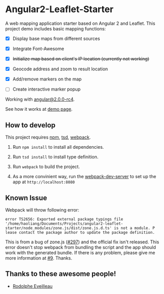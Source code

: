 Angular2-Leaflet-Starter
========================

A web mapping application starter based on Angular 2 and Leaflet. This project demo includes basic mapping functions:

-	[x] Display base maps from different sources

-	[x] Integrate Font-Awesome

-	[x] ~~Initialize map based on client's IP location (currently not working)~~

-	[x] Geocode address and zoom to result location

-	[x] Add/remove markers on the map

-	[ ] Create interactive marker popup

Working with [angular@2.0.0-rc4](https://github.com/angular/angular/blob/master/CHANGELOG.md#200-rc4-2016-06-30).

See how it works at [demo page](http://haoliangyu.github.io/angular2-leaflet-starter/).

How to develop
--------------

This project requires [npm](https://www.npmjs.com/), [tsd](http://definitelytyped.org/tsd/),  [webpack](http://webpack.github.io/docs/installation.html).

1.	Run `npm install` to install all dependencies.

2.	Run `tsd install` to install type definition.

3.	Run `webpack` to build the project.

4.	As a more convinient way, run the [webpack-dev-server](http://webpack.github.io/docs/installation.html) to set up the app at `http://localhost:8080`

## Known Issue

Webpack will throw following error:

```
error TS2656: Exported external package typings file '/home/haoliang/Documents/Projects/angular2-leaflet-starter/node_modules/zone.js/dist/zone.js.d.ts' is not a module. P
lease contact the package author to update the package definition.
```

This is from a bug of zone.js ([#297](https://github.com/angular/zone.js/issues/297)) and the official fix isn't released. This error doesn't stop webpack from bundling the script and the app should work with the generated bundle. If there is any problem, please give me more information at [#9](https://github.com/haoliangyu/angular2-leaflet-starter/issues/9). Thanks.

Thanks to these awesome people!
-------------------------------

-	[Rodolphe Eveilleau](https://github.com/rdphv)
